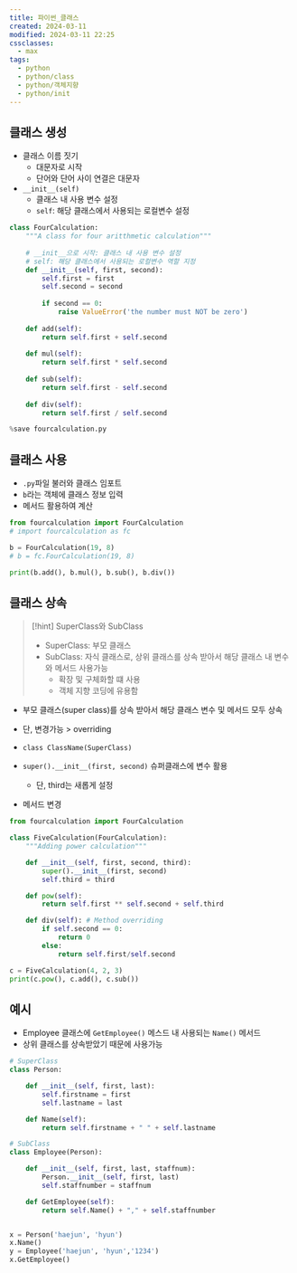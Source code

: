```yaml
---
title: 파이썬_클래스
created: 2024-03-11
modified: 2024-03-11 22:25
cssclasses:
  - max
tags:
  - python
  - python/class
  - python/객체지향
  - python/init
---
```

## 클래스 생성

- 클래스 이름 짓기
	- 대문자로 시작
	- 단어와 단어 사이 연결은 대문자
- `__init__(self)`
	- 클래스 내 사용 변수 설정
	- `self`: 해당 클래스에서 사용되는 로컬변수 설정
```python fold title:class.py
class FourCalculation:  
    """A class for four aritthmetic calculation"""  
  
    # __init__으로 시작: 클래스 내 사용 변수 설정  
    # self: 해당 클래스에서 사용되는 로컬변수 역할 지정    
    def __init__(self, first, second):  
        self.first = first  
        self.second = second  
  
        if second == 0:  
            raise ValueError('the number must NOT be zero')  
  
    def add(self):  
        return self.first + self.second  
  
    def mul(self):  
        return self.first * self.second  
  
    def sub(self):  
        return self.first - self.second  
  
    def div(self):  
        return self.first / self.second

%save fourcalculation.py
```

## 클래스 사용
- `.py`파일 불러와 클래스 임포트
- `b`라는 객체에 클래스 정보 입력
- 메서드 활용하여 계산

```python fold title:클래스_사용법.py
from fourcalculation import FourCalculation
# import fourcalculation as fc

b = FourCalculation(19, 8)
# b = fc.FourCalculation(19, 8)

print(b.add(), b.mul(), b.sub(), b.div())
```

## 클래스 상속
> [!hint] SuperClass와 SubClass
> - SuperClass: 부모 클래스
> - SubClass: 자식 클래스로, 상위 클래스를 상속 받아서 해당 클래스 내 변수와 메서드 사용가능
> 	- 확장 및 구체화할 떄 사용
> 	- 객체 지향 코딩에 유용함

- 부모 클래스(super class)를 상속 받아서 해당 클래스 변수 및 메서드 모두 상속
- 단, 변경가능 > overriding

- `class ClassName(SuperClass)`
- `super().__init__(first, second)` 슈퍼클래스에 변수 활용
	- 단, third는 새롭게 설정
- 메서드 변경

```python
from fourcalculation import FourCalculation

class FiveCalculation(FourCalculation):
	"""Adding power calculation"""

	def __init__(self, first, second, third):
		super().__init__(first, second)
		self.third = third

	def pow(self):
		return self.first ** self.second + self.third

	def div(self): # Method overriding
		if self.second == 0:
			return 0
		else:
			return self.first/self.second
```

```python
c = FiveCalculation(4, 2, 3)
print(c.pow(), c.add(), c.sub())
```


## 예시
- Employee 클래스에 `GetEmployee()` 메스드 내 사용되는 `Name()` 메서드
- 상위 클래스를 상속받았기 때문에 사용가능
```python
# SuperClass
class Person:

	def __init__(self, first, last):
		self.firstname = first
		self.lastname = last

	def Name(self):
		return self.firstname + " " + self.lastname

# SubClass
class Employee(Person):

	def __init__(self, first, last, staffnum):
		Person.__init__(self, first, last)
		self.staffnumber = staffnum

	def GetEmployee(self):
		return self.Name() + "," + self.staffnumber


x = Person('haejun', 'hyun')
x.Name()
y = Employee('haejun', 'hyun','1234')
x.GetEmployee()
```